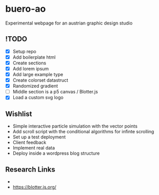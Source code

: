 # buero-ao
Experimental webpage for an austrian graphic design studio

## !TODO
- [x] Setup repo
- [x] Add boilerplate html
- [x] Create sections
- [x] Add lorem ipsum
- [x] Add large example type
- [x] Create colorset datastruct
- [x] Randomized gradient
- [ ] Middle section is a p5 canvas / Blotter.js 
- [x] Load a custom svg logo

## Wishlist
* Simple interactive particle simulation with the vector points
* Add scroll script with the conditional algorithms for infinte scrolling
* Set up a test deployment 
* Client feedback
* Implement real data
* Deploy inside a wordpress blog structure


## Research Links
* 
* https://blotter.js.org/

